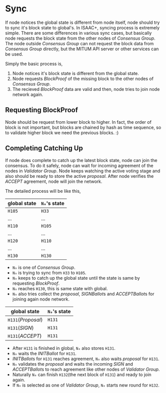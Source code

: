 # Sync

If node notices the global state is different from node itself, node should try to sync it's block state to global's. In ISAAC+, syncing process is extremely simple. There are some differences in various sync cases, but basically node requests the block state from the other nodes of *Consensus Group*. The node outside *Consensus Group* can not request the block data from *Consensus Group* directly, but the MITUM API server or other services can be used.

Simply the basic process is,

1. Node notices it's block state is different from the global state.
1. Node requests *BlockProof* of the missing block to the other nodes of *Consensus Group*.
1. The recieved *BlockProof* data are valid and then, node tries to join node network again.

## Requesting BlockProof

Node should be request from lower block to higher. In fact, the order of block is not important, but blocks are chained by hash as time sequence, so to validate higher block we need the previous blocks. :)

## Completing Catching Up

If node does complete to catch up the latest block state, node can join the consensus. To do it safely, node can wait for incoming agreement of the nodes in *Validator Group*. Node keeps watching the active voting stage and also should be ready to store the active *proposal*. After node verifies the *ACCEPT* agreement, node will join the network.

The detailed process will be like this,

| global state  | `N₀`'s state  |
|---------------|---------------|
|  `H105`       | `H33 `        |
|  ...          | ...           |
|  `H110`       | `H105`        |
|  ...          | ...           |
|  `H120`       | `H110`        |
|  ...          | ...           |
|  `H130`       | `H130`        |

* `N₀` is one of *Consensus Group*.
* `N₀` is trying to sync from `H33` to `H105`.
* `N₀` keeps to catch up the global state until the state is same by requesting *BlockProof*.
* `N₀` reaches `H130`, this is same state with global.
* `N₀` also tries collect the *proposal*, *SIGNBallot*s and *ACCEPTBallot*s for joining again node network.

| global state       | `N₀`'s state  |
|--------------------|---------------|
| `H131`(*Proposal*) | `H131`        |
| `H131`(*SIGN*)     | `H131`        |
| `H131`(*ACCEPT*)   | `H131`        |

* After `H131` is finished in global, `N₀` also stores `H131`.
* `N₀` waits the *INITBallot* for `H131`.
* *INITBallot*s for `H131` reaches agreement, `N₀` also waits *proposal* for `H131`.
* `N₀` validates the *proposal* and waits the incoming *SIGN* and *ACCEPTBallot*s to reach agreement like other nodes of *Validator Group*.
* Naturally `N₀` can finish `H132`(the next block of `H131`) and ready to join again.
* If `N₀` is selected as one of *Validator Group*, `N₀` starts new round for `H132`.

